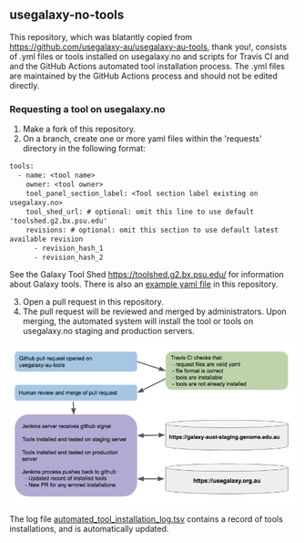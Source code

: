 ## usegalaxy-no-tools

This repository, which was blatantly copied from https://github.com/usegalaxy-au/usegalaxy-au-tools, thank you!, consists of .yml files or tools installed on usegalaxy.no and scripts for Travis CI and and the GitHub Actions automated tool installation process.  The .yml files are maintained by the GitHub Actions process and should not be edited directly.

### Requesting a tool on usegalaxy.no

1. Make a fork of this repository.
2. On a branch, create one or more yaml files within the 'requests' directory in the following format:

```
tools:
  - name: <tool name>
    owner: <tool owner>
    tool_panel_section_label: <Tool section label existing on usegalaxy.no>
    tool_shed_url: # optional: omit this line to use default 'toolshed.g2.bx.psu.edu'
    revisions: # optional: omit this section to use default latest available revision
      - revision_hash_1
      - revision_hash_2
```

See the Galaxy Tool Shed https://toolshed.g2.bx.psu.edu/ for information about Galaxy tools.
There is also an [example yaml file](requests/template/example.yml) in this repository.

3. Open a pull request in this repository.
4. The pull request will be reviewed and merged by administrators.  Upon merging, the automated system will install the tool or tools on usegalaxy.no staging and production servers.

![Automated process for installing tools on usegalaxy.no](/images/installation_process_flow_chart.png)

The log file [automated_tool_installation_log.tsv](automated_tool_installation_log.tsv) contains a record of tools installations, and is automatically updated.
